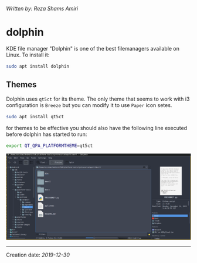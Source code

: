 _Written by: Reza Shams Amiri_
# dolphin
KDE file manager "Dolphin" is one of the best filemanagers available on Linux.
To install it:
``` sh
sudo apt install dolphin
```

## Themes
Dolphin uses `qt5ct` for its theme. The only theme that seems to work with i3 configuration is `Breeze` but you can modify it to use `Paper` icon setes.

``` sh
sudo apt install qt5ct
```
for themes to be effective you should also have the following line executed before dolphin has started to run:

``` sh
export QT_QPA_PLATFORMTHEME=qt5ct
```

![dolphin-screenshot.png](/img/apps/dolphin-screenshot.png)
* * *
Creation date: _2019-12-30_

